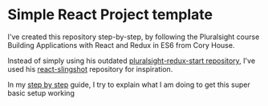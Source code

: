 # Simple React Project template

I've created this repository step-by-step, by following the Pluralsight course Building Applications with React and Redux in ES6 from Cory House.

Instead of simply using his outdated [pluralsight-redux-start repository](https://github.com/coryhouse/pluralsight-redux-starter), I've used his [react-slingshot](https://github.com/coryhouse/react-slingshot) repository for inspiration. 

In my [step by step](STEP-BY-STEP.md) guide, I try to explain what I am doing to get this super basic setup working
